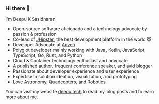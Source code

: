 ### Hi there 👋

I'm Deepu K Sasidharan

<!--
**deepu105/deepu105** is a ✨ _special_ ✨ repository because its `README.md` (this file) appears on your GitHub profile.

Here are some ideas to get you started:

- 🔭 I’m currently working on ...
- 🌱 I’m currently learning ...
- 👯 I’m looking to collaborate on ...
- 🤔 I’m looking for help with ...
- 💬 Ask me about ...
- 📫 How to reach me: ...
- 😄 Pronouns: ...
- ⚡ Fun fact: ...
-->
- Open-source software aficionado and a technology advocate by passion & profession
- Co-lead of <a href="https://jhipster.tech" target="_blank">JHipster</a>, the best development platform in the world 😸
- Developer Advocate at <a href="https://www.adyen.com/" target="_blank">Adyen</a>
- Polyglot developer mainly working with Java, Kotlin, JavaScript, TypeScript, Go, Rust, and Python
- Cloud & Container technology enthusiast and advocate
- A published author, frequent conference speaker, and avid blogger
- Passionate about developer experience and user experience
- Expertise in solution ideation, visualization, and prototyping
- Love Astronomy, Quadcopters, and Robotics

You can visit my website [deepu.tech](https://deepu.tech/) to read my blog posts and to learn more about me.
